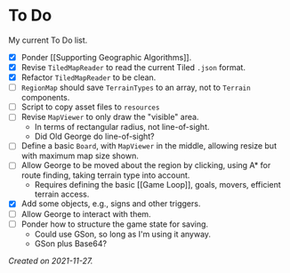 # To Do

My current To Do list.

- [x] Ponder [[Supporting Geographic Algorithms]].
- [x] Revise `TiledMapReader` to read the current Tiled `.json` format.
- [x] Refactor `TiledMapReader` to be clean. 
- [ ] `RegionMap` should save `TerrainTypes` to an array, not to `Terrain` components.
- [ ] Script to copy asset files to `resources`
- [ ] Revise `MapViewer` to only draw the "visible" area.
	- In terms of rectangular radius, not line-of-sight.
	- Did Old George do line-of-sight?
- [ ] Define a basic `Board`, with `MapViewer` in the middle, allowing resize but with maximum map size shown.
- [ ] Allow George to be moved about the region by clicking, using A* for route finding, taking terrain type into account.
	- Requires defining the basic [[Game Loop]], goals, movers, efficient terrain access.
- [x] Add some objects, e.g., signs and other triggers.
- [ ] Allow George to interact with them.
- [ ] Ponder how to structure the game state for saving.
	- Could use GSon, so long as I'm using it anyway.
	- GSon plus Base64?

_Created on 2021-11-27._